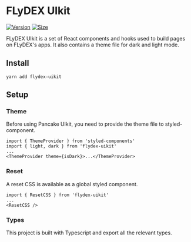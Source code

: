 # FLyDEX UIkit

[![Version](https://img.shields.io/npm/v/flydex-uikit)](https://www.npmjs.com/package/flydex-uikit) [![Size](https://img.shields.io/bundlephobia/min/flydex-uikit)](https://www.npmjs.com/package/flydex-uikit)

FLyDEX UIkit is a set of React components and hooks used to build pages on FLyDEX's apps. It also contains a theme file for dark and light mode.

## Install

`yarn add flydex-uikit`

## Setup

### Theme

Before using Pancake UIkit, you need to provide the theme file to styled-component.

```
import { ThemeProvider } from 'styled-components'
import { light, dark } from 'flydex-uikit'
...
<ThemeProvider theme={isDark}>...</ThemeProvider>
```

### Reset

A reset CSS is available as a global styled component.

```
import { ResetCSS } from 'flydex-uikit'
...
<ResetCSS />
```

### Types

This project is built with Typescript and export all the relevant types.

